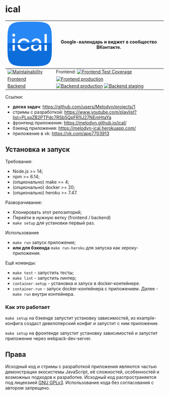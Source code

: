# ical

|![логотип](logo.png)|Google-календарь и виджет в сообщество ВКонтакте.
|---|---|
|[![Maintainability](https://api.codeclimate.com/v1/badges/e23f92e76fd6a091df61/maintainability)](https://codeclimate.com/github/Melodyn/iCal/maintainability)|Frontend: [![Frontend Test Coverage](https://api.codeclimate.com/v1/badges/e23f92e76fd6a091df61/test_coverage)](https://codeclimate.com/github/Melodyn/iCal/test_coverage)
|[Frontend](https://github.com/Melodyn/ical/tree/frontend)|[![Frontend production](../../workflows/Frontend%20CI/badge.svg)](../../actions?query=workflow%3A"Frontend+CI")
|[Backend](https://github.com/Melodyn/ical/tree/backend)|[![Backend production](../../workflows/Production%20CI/badge.svg)](../../actions?query=workflow%3A"Production+CI") [![Backend staging](../../workflows/Staging%20CI/badge.svg)](../../actions?query=workflow%3A"Staging+CI")


Ссылки:
* **доска задач**: https://github.com/users/Melodyn/projects/1
* стримы с разработкой: https://www.youtube.com/playlist?list=PLxqZB2PTPdc7RSb5QpFR1lJ27NEmHtaYa
* фронтенд приложения: https://melodyn.github.io/ical/
* бэкенд приложения: https://melodyn-ical.herokuapp.com/
* приложение в vk: https://vk.com/app7703913

## Установка и запуск

Требования:
* Node.js >= 14;
* npm >= 6.14;
* (опционально) make >= 4;
* (опционально) docker >= 20;
* (опционально) heroku >= 7.47.

Разворачивание:
* Клонировать этот репозиторий;
* Перейти в нужную ветку (frontend / backend)
* `make setup` для установки первый раз.

Использование
* `make run` запуск приложения;
* **или для бэкенда** `make run-heroku` для запуска как хероку-приложения.

Ещё команды:
* `make test` - запустить тесты;
* `make lint` - запустить линтер;
* `container-setup` - установка и запуск в docker-контейнере.
* `container-run` - запуск docker-контейнера с приложением. Далее - `make run` внутри контейнера.


### Как это работает

`make setup` на бэкенде запустит установку зависимостей, из example-конфига создаст девелоперский конфиг и запустит с ним приложение.

`make setup` на фронтенде запустит установку зависимостей и запустит приложение через webpack-dev-server.


## Права

Исходный код и стримы с разработкой приложения являются частью демонстрации экосистемы JavaScript, её сложностей, особенностей и возможных подходов к разработке. Исходный код распространяется под лицензией [GNU GPLv3](./LICENSE.txt). Использование кода без согласования с автором запрещено. 
